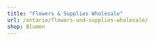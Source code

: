 ```yaml
---
title: "Flowers & Supplies Wholesale"
url: /ontario/flowers-und-supplies-wholesale/
shop: Blumen
---
```

